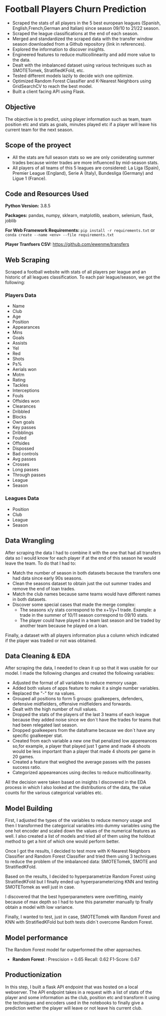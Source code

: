 # Football Players Churn Prediction
* Scraped the stats of all players in the 5 best european leagues (Spanish, English,French,German and Italian) since season 09/10 to 21/22 season.
* Scraped the league classifications at the end of each season.
* Merged and standardized the scraped data with the transfer window season downloaded from a Github repository (link in references).
* Explored the information to discover insights.
* Engineered features to reduce multicollinearity and add more value to the data.
* Dealt with the imbalanced dataset using various techniques such as SMOTETomek, StratifiedKFold, etc.
* Tested different models lazily to decide wich one opitimize.
* Optimized Random Forest Classifier and K-Nearest Neighbors using GridSearchCV to reach the best model.
* Built a client facing API using Flask.

## Objective
The objective is to predict, using player information such as team, team position etc and stats as goals, minutes played etc if a player will leave his current team
for the next season.
## Scope of the proyect
* All the stats are full season stats so we are only coniderating summer trades because winter trades are more influenced by mid-season stats.
* All players of all teams of this 5 leagues are considered: La Liga (Spain), Premier League (England), Serie A (Italy), Bundesliga (Germany) and Ligue 1 (France).
## Code and Resources Used 
**Python Version:** 3.8.5 

**Packages:** pandas, numpy, sklearn, matplotlib, seaborn, selenium, flask, joblib 

**For Web Framework Requirements:**  ```pip install -r requirements.txt``` or ```conda create --name <env> --file requirements.txt```

**Player Tranfsers CSV:** https://github.com/ewenme/transfers 

## Web Scraping
Scraped a football website with stats of all players per league and an historic of all leagues classification. To each pair league/season, we got the following:
### Players Data
 *  Name
 *	Club
 *	Age
 *	Position
 *	Appearances
 *	Mins
 *	Goals
 *	Assists
 *	Yel
 *	Red
 *	Shots
 *	Ps%
 *	Aerials won
 *	Motm
 *	Rating
 *	Tackles
 *	Interceptions
 *	Fouls
 *	Offsides won
 *	Clearances
 *	Dribbled
 *	Blocks
 *	Own goals
 *	Key passes
 *	Dribblings
 *	Fouled
 *	Offsides
 *	Dispossed
 *	Bad controls
 *	Avg passes
 *	Crosses
 *	Long passes
 *	Through passes
 *	League
 *	Season

### Leagues Data
 *  Position
 *  Club
 *  League
 *  Season

## Data Wrangling
After scraping the data I had to combine it with the one that had all transfers data so I would know for each player if at the end of this season he
would leave the team. To do that I had to:
 *  Match the number of season in both datasets because the transfers one had data since early 90s seasons.
 *  Clean the seasons dataset to obtain just the out summer trades and remove the end of loan trades.
 *  Match the club names because same teams would have different names in both datasets.
 *	Discover some special cases that made the merge complex:
	*  The seasons x/y stats correspond to the x+1/y+1 trade. Example: a trade in the summer of 10/11 season correspond to 09/10 stats. 
	*  The player could have played in a team last season and be traded by another team because he played on a loan.

Finally, a dataset with all players information plus a column which indicated if the player was traded or not was obtained.

## Data Cleaning & EDA
After scraping the data, I needed to clean it up so that it was usable for our model. I made the following changes and created the following variables:

 *	Adjusted the format of all variables to reduce memory usage.
 *	Added both values of apps feature to make it a single number variables.
 *	Replaced the "-" for na values.
 *	Grouped all positions to form 5 groups: goalkeepers, defenders, defensive midfielders, offensive midfielders and forwards.
 *	Dealt with the high number of null values.
 *	Dropped the stats of the players of the last 3 teams of each league because they added noise since we don´t have the trades for teams that had been relegated last season.
 *	Dropped goalkeepers from the dataframe because we don´t have any specific goalkeeper stat.
 *	Created from each variable a new one that penalized low appereances so,for example, a player that played just 1 game and made 4 shoots would be less important than a player that made 4 shoots per game in 20 games.
 *	Created a feature that weighed the average passes with the passes success ratio.
 *	Categorized appeareances using deciles to reduce multicollinearity.
 
All the decision were taken based on insights I discovered in the EDA process in which I also looked at the distributions of the data, the value counts for the various categorical variables etc.

## Model Building 

First, I adjusted the types of the variables to reduce memory usage and then I transformed the categorical variables into dummy variables using the one hot encoder and scaled down the values of the numerical features as well. I also created a list of models and tried all of them using the holdout method to get a hint of which one would perform better.

Once I got the results, I decided to test more with K-Nearest Neighbors Classifier and Random Forest Classifier and tried them using 3 techniques to reduce the problem of the imbalanced data: SMOTETomek, SMOTE and StratifiedKFold.

Based on the results, I decided to hyperparametrize Random Forest using StratifiedKFold but I finally ended up hyperparameterizing KNN and testing SMOTETomek as well just in case.

I discovered that the best hyperparameters were overfitting, mainly because of max depth so I had to tune this parameter manually tp finally obtain a model with low variance.

Finally, I wanted to test, just in case, SMOTETomek with Random Forest and KNN with StratifiedKFold but both tests didn´t overcome Random Forest.

## Model performance
The Random Forest model far outperformed the other approaches. 
*	**Random Forest** : Prescision = 0.65 Recall: 0.62 F1-Score: 0.67

## Productionization 
In this step, I built a flask API endpoint that was hosted on a local webserver. The API endpoint takes in a request with a list of stats of the player and some information as the club, position etc and transform it using the techniques and encoders used in the notebooks to finally give a prediction wether the player will leave or not leave his current club.
